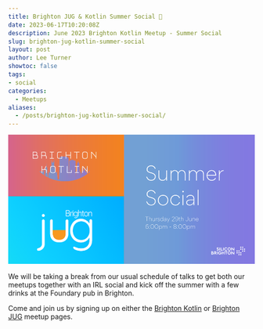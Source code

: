 ```yaml
---
title: Brighton JUG & Kotlin Summer Social 🍺
date: 2023-06-17T10:20:08Z
description: June 2023 Brighton Kotlin Meetup - Summer Social
slug: brighton-jug-kotlin-summer-social
layout: post
author: Lee Turner
showtoc: false
tags:
- social
categories:
  - Meetups
aliases:
  - /posts/brighton-jug-kotlin-summer-social/
---
```

![Brighton JUG & Kotlin Summer Socal](/img/blog/2023-06-17-kotlin-jug-summer-social/summer-social.png "Summer Social")

We will be taking a break from our usual schedule of talks to get both our meetups together with an IRL social and kick off the summer with a few drinks at the Foundary pub in Brighton.

Come and join us by signing up on either the [Brighton Kotlin](https://www.meetup.com/brighton-kotlin/events/293905840/) or [Brighton JUG](https://www.meetup.com/brighton-jug/events/293905213/) meetup pages.
